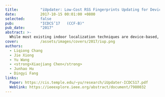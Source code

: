 ```yaml
---
title:          "iUpdater: Low-Cost RSS Fingerprints Updating for Device-Free Localization"
date:           2017-10-15 00:01:00 +0800
selected:       false
pub:            "ICDCS’17   (CCF-B)"
pub_date:       "2017"
abstract: >-
  While most existing indoor localization techniques are device-based, many emerging applications such as intruder detection and elderly monitoring drive the needs of device-free localization, in which the target can be localized without any device attached. Among the diverse techniques, received signal strength (RSS) fingerprint-based methods are popular because of the wide availability of RSS readings in most commodity hardware. However, current fingerprint-based systems suffer from high human labor cost to update the fingerprint database and low accuracy due to the large degree of RSS variations. In this paper, we propose a fingerprint-based device-free localization system named iUpdater to significantly reduce the labor cost and increase the accuracy. We present a novel self-augmented regularized singular value decomposition (RSVD) method integrating the sparse attribute with unique properties of the fingerprint database. iUpdater is able to accurately update the whole database with RSS measurements at a small number of reference locations, thus reducing the human labor cost. Furthermore, iUpdater observes that although the RSS readings vary a lot, the RSS differences between both the neighboring locations and adjacent wireless links are relatively stable. This unique observation is applied to overcome the short-term RSS variations to improve the localization accuracy. Extensive experiments in three different environments over 3 months demonstrate the effectiveness and robustness of iUpdater.
cover:          /assets/images/covers/2017/iup.png
authors:
  - Liqiong Chang
  - Jie Xiong
  - Yu Wang
  - <strong>Xiaojiang Chen</strong>
  - Junhao Hu
  - Dingyi Fang
links:
  Paper: https://cis.temple.edu/~yu/research/iUpdater-ICDCS17.pdf
  Weblink: https://ieeexplore.ieee.org/abstract/document/7980032
---
```

